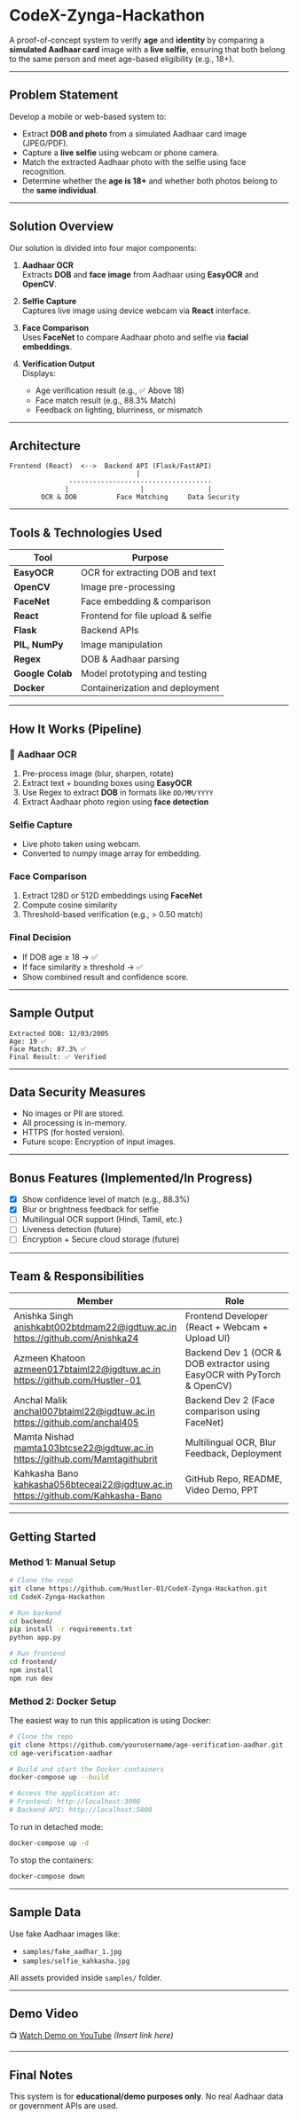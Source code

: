# CodeX-Zynga-Hackathon


A proof-of-concept system to verify **age** and **identity** by comparing a **simulated Aadhaar card** image with a **live selfie**, ensuring that both belong to the same person and meet age-based eligibility (e.g., 18+).

---

##  Problem Statement

Develop a mobile or web-based system to:

- Extract **DOB and photo** from a simulated Aadhaar card image (JPEG/PDF).
- Capture a **live selfie** using webcam or phone camera.
- Match the extracted Aadhaar photo with the selfie using face recognition.
- Determine whether the **age is 18+** and whether both photos belong to the **same individual**.

---

##  Solution Overview

Our solution is divided into four major components:

1. **Aadhaar OCR**  
   Extracts **DOB** and **face image** from Aadhaar using **EasyOCR** and **OpenCV**.

2. **Selfie Capture**  
   Captures live image using device webcam via **React** interface.

3. **Face Comparison**  
   Uses **FaceNet** to compare Aadhaar photo and selfie via **facial embeddings**.

4. **Verification Output**  
   Displays:
   - Age verification result (e.g., ✅ Above 18)
   - Face match result (e.g., 88.3% Match)
   - Feedback on lighting, blurriness, or mismatch

---

##  Architecture

```
Frontend (React)  <-->  Backend API (Flask/FastAPI)
                                |
               ------------------------------------
              |                  |                |
        OCR & DOB          Face Matching     Data Security
```

---

## Tools & Technologies Used

| Tool | Purpose |
|------|---------|
| **EasyOCR** | OCR for extracting DOB and text |
| **OpenCV** | Image pre-processing |
| **FaceNet** | Face embedding & comparison |
| **React** | Frontend for file upload & selfie |
| **Flask** | Backend APIs |
| **PIL, NumPy** | Image manipulation |
| **Regex** | DOB & Aadhaar parsing |
| **Google Colab** | Model prototyping and testing |
| **Docker** | Containerization and deployment |

---

##  How It Works (Pipeline)

### 🧾 Aadhaar OCR
1. Pre-process image (blur, sharpen, rotate)
2. Extract text + bounding boxes using **EasyOCR**
3. Use Regex to extract **DOB** in formats like `DD/MM/YYYY`
4. Extract Aadhaar photo region using **face detection**

###  Selfie Capture
- Live photo taken using webcam.
- Converted to numpy image array for embedding.

### Face Comparison
1. Extract 128D or 512D embeddings using **FaceNet**
2. Compute cosine similarity
3. Threshold-based verification (e.g., > 0.50 match)

### Final Decision
- If DOB age ≥ 18 → ✅  
- If face similarity ≥ threshold → ✅  
- Show combined result and confidence score.

---

##  Sample Output

```
Extracted DOB: 12/03/2005
Age: 19 ✅
Face Match: 87.3% ✅
Final Result: ✅ Verified
```

---

##  Data Security Measures

- No images or PII are stored.
- All processing is in-memory.
- HTTPS (for hosted version).
- Future scope: Encryption of input images.

---

##  Bonus Features (Implemented/In Progress)

- [x] Show confidence level of match (e.g., 88.3%)
- [x] Blur or brightness feedback for selfie
- [ ] Multilingual OCR support (Hindi, Tamil, etc.)
- [ ] Liveness detection (future)
- [ ] Encryption + Secure cloud storage (future)

---

##  Team & Responsibilities

| Member                                                                                   | Role                                                  |
|------------------------------------------------------------------------------------------|-------------------------------------------------------|
| Anishka Singh<br>anishkabt002btdmam22@igdtuw.ac.in<br>https://github.com/Anishka24       | Frontend Developer (React + Webcam + Upload UI)       |
| Azmeen Khatoon<br>azmeen017btaiml22@igdtuw.ac.in<br>https://github.com/Hustler-01        | Backend Dev 1 (OCR & DOB extractor using EasyOCR with PyTorch & OpenCV)   |
| Anchal Malik<br>anchal007btaiml22@igdtuw.ac.in<br>https://github.com/anchal405           | Backend Dev 2 (Face comparison using FaceNet)         |
| Mamta Nishad<br>mamta103btcse22@igdtuw.ac.in<br>https://github.com/Mamtagithubrit        | Multilingual OCR, Blur Feedback, Deployment           |
| Kahkasha Bano<br>kahkasha056bteceai22@igdtuw.ac.in<br>https://github.com/Kahkasha-Bano   | GitHub Repo, README, Video Demo, PPT                  |


---

##  Getting Started

### Method 1: Manual Setup

```bash
# Clone the repo
git clone https://github.com/Hustler-01/CodeX-Zynga-Hackathon.git
cd CodeX-Zynga-Hackathon

# Run backend
cd backend/
pip install -r requirements.txt
python app.py

# Run frontend
cd frontend/
npm install
npm run dev
```

### Method 2: Docker Setup

The easiest way to run this application is using Docker:

```bash
# Clone the repo
git clone https://github.com/yourusername/age-verification-aadhar.git
cd age-verification-aadhar

# Build and start the Docker containers
docker-compose up --build

# Access the application at:
# Frontend: http://localhost:3000
# Backend API: http://localhost:5000
```

To run in detached mode:

```bash
docker-compose up -d
```

To stop the containers:

```bash
docker-compose down
```

---

##  Sample Data

Use fake Aadhaar images like:

- `samples/fake_aadhar_1.jpg`
- `samples/selfie_kahkasha.jpg`

All assets provided inside `samples/` folder.

---

##  Demo Video

📺 [Watch Demo on YouTube](#) *(Insert link here)*

---

##  Final Notes

This system is for **educational/demo purposes only**. No real Aadhaar data or government APIs are used.
